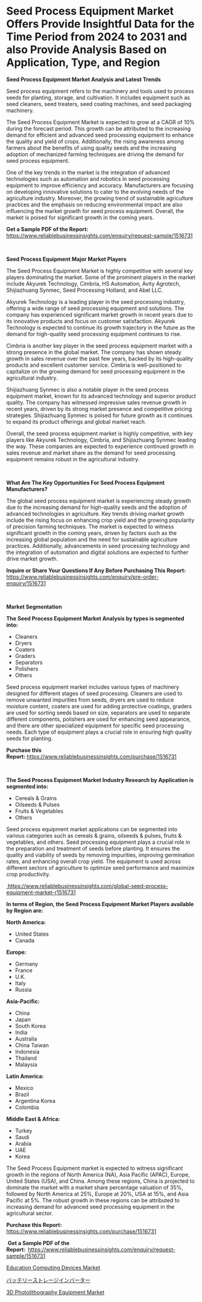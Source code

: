 <p><h1>Seed Process Equipment Market Offers Provide Insightful Data for the Time Period from 2024 to 2031 and also Provide Analysis Based on Application, Type, and Region</h1></p><p><strong>Seed Process Equipment Market Analysis and Latest Trends</strong></p>
<p><p>Seed process equipment refers to the machinery and tools used to process seeds for planting, storage, and cultivation. It includes equipment such as seed cleaners, seed treaters, seed coating machines, and seed packaging machinery.</p><p>The Seed Process Equipment Market is expected to grow at a CAGR of 10% during the forecast period. This growth can be attributed to the increasing demand for efficient and advanced seed processing equipment to enhance the quality and yield of crops. Additionally, the rising awareness among farmers about the benefits of using quality seeds and the increasing adoption of mechanized farming techniques are driving the demand for seed process equipment.</p><p>One of the key trends in the market is the integration of advanced technologies such as automation and robotics in seed processing equipment to improve efficiency and accuracy. Manufacturers are focusing on developing innovative solutions to cater to the evolving needs of the agriculture industry. Moreover, the growing trend of sustainable agriculture practices and the emphasis on reducing environmental impact are also influencing the market growth for seed process equipment. Overall, the market is poised for significant growth in the coming years.</p></p>
<p><strong>Get a Sample PDF of the Report:&nbsp;</strong> <a href="https://www.reliablebusinessinsights.com/enquiry/request-sample/1516731">https://www.reliablebusinessinsights.com/enquiry/request-sample/1516731</a></p>
<p>&nbsp;</p>
<p><strong>Seed Process Equipment Major Market Players</strong></p>
<p><p>The Seed Process Equipment Market is highly competitive with several key players dominating the market. Some of the prominent players in the market include Akyurek Technology, Cimbria, HS Automation, Avity Agrotech, Shijiazhuang Synmec, Seed Processing Holland, and Abel LLC.</p><p>Akyurek Technology is a leading player in the seed processing industry, offering a wide range of seed processing equipment and solutions. The company has experienced significant market growth in recent years due to its innovative products and focus on customer satisfaction. Akyurek Technology is expected to continue its growth trajectory in the future as the demand for high-quality seed processing equipment continues to rise.</p><p>Cimbria is another key player in the seed process equipment market with a strong presence in the global market. The company has shown steady growth in sales revenue over the past few years, backed by its high-quality products and excellent customer service. Cimbria is well-positioned to capitalize on the growing demand for seed processing equipment in the agricultural industry.</p><p>Shijiazhuang Synmec is also a notable player in the seed process equipment market, known for its advanced technology and superior product quality. The company has witnessed impressive sales revenue growth in recent years, driven by its strong market presence and competitive pricing strategies. Shijiazhuang Synmec is poised for future growth as it continues to expand its product offerings and global market reach.</p><p>Overall, the seed process equipment market is highly competitive, with key players like Akyurek Technology, Cimbria, and Shijiazhuang Synmec leading the way. These companies are expected to experience continued growth in sales revenue and market share as the demand for seed processing equipment remains robust in the agricultural industry.</p></p>
<p>&nbsp;</p>
<p><strong>What Are The Key Opportunities For Seed Process Equipment Manufacturers?</strong></p>
<p><p>The global seed process equipment market is experiencing steady growth due to the increasing demand for high-quality seeds and the adoption of advanced technologies in agriculture. Key trends driving market growth include the rising focus on enhancing crop yield and the growing popularity of precision farming techniques. The market is expected to witness significant growth in the coming years, driven by factors such as the increasing global population and the need for sustainable agriculture practices. Additionally, advancements in seed processing technology and the integration of automation and digital solutions are expected to further drive market growth.</p></p>
<p><strong>Inquire or Share Your Questions If Any Before Purchasing This Report:</strong> <a href="https://www.reliablebusinessinsights.com/enquiry/pre-order-enquiry/1516731">https://www.reliablebusinessinsights.com/enquiry/pre-order-enquiry/1516731</a></p>
<p>&nbsp;</p>
<p><strong>Market Segmentation</strong></p>
<p><strong>The Seed Process Equipment Market Analysis by types is segmented into:</strong></p>
<p><ul><li>Cleaners</li><li>Dryers</li><li>Coaters</li><li>Graders</li><li>Separators</li><li>Polishers</li><li>Others</li></ul></p>
<p><p>Seed process equipment market includes various types of machinery designed for different stages of seed processing. Cleaners are used to remove unwanted impurities from seeds, dryers are used to reduce moisture content, coaters are used for adding protective coatings, graders are used for sorting seeds based on size, separators are used to separate different components, polishers are used for enhancing seed appearance, and there are other specialized equipment for specific seed processing needs. Each type of equipment plays a crucial role in ensuring high quality seeds for planting.</p></p>
<p><strong>Purchase this Report:&nbsp;</strong><a href="https://www.reliablebusinessinsights.com/purchase/1516731">https://www.reliablebusinessinsights.com/purchase/1516731</a></p>
<p>&nbsp;</p>
<p><strong>The Seed Process Equipment Market Industry Research by Application is segmented into:</strong></p>
<p><ul><li>Cereals & Grains</li><li>Oilseeds & Pulses</li><li>Fruits & Vegetables</li><li>Others</li></ul></p>
<p><p>Seed process equipment market applications can be segmented into various categories such as cereals & grains, oilseeds & pulses, fruits & vegetables, and others. Seed processing equipment plays a crucial role in the preparation and treatment of seeds before planting. It ensures the quality and viability of seeds by removing impurities, improving germination rates, and enhancing overall crop yield. The equipment is used across different sectors of agriculture to optimize seed performance and maximize crop productivity.</p></p>
<p><a href="https://www.reliablebusinessinsights.com/global-seed-process-equipment-market-r1516731">&nbsp;https://www.reliablebusinessinsights.com/global-seed-process-equipment-market-r1516731</a></p>
<p><strong>In terms of Region, the Seed Process Equipment Market Players available by Region are:</strong></p>
<p>
    <p> <strong> North America: </strong>
        <ul>
            <li>United States</li>
            <li>Canada</li>
        </ul>
        </p> 
    <p> <strong> Europe: </strong>
        <ul>
            <li>Germany</li>
            <li>France</li>
            <li>U.K.</li>
            <li>Italy</li>
            <li>Russia</li>
        </ul>
        </p> 
    <p> <strong> Asia-Pacific: </strong>
        <ul>
            <li>China</li>
            <li>Japan</li>
            <li>South Korea</li>
            <li>India</li>
            <li>Australia</li>
            <li>China Taiwan</li>
            <li>Indonesia</li>
            <li>Thailand</li>
            <li>Malaysia</li>
        </ul>
        </p> 
    <p> <strong> Latin America: </strong>
        <ul>
            <li>Mexico</li>
            <li>Brazil</li>
            <li>Argentina Korea</li>
            <li>Colombia</li>
        </ul>
        </p> 
    <p> <strong> Middle East & Africa: </strong>
        <ul>
            <li>Turkey</li>
            <li>Saudi</li>
            <li>Arabia</li>
            <li>UAE</li>
            <li>Korea</li>
        </ul>
    </p>
    </p>
<p><p>The Seed Process Equipment market is expected to witness significant growth in the regions of North America (NA), Asia Pacific (APAC), Europe, United States (USA), and China. Among these regions, China is projected to dominate the market with a market share percentage valuation of 35%, followed by North America at 25%, Europe at 20%, USA at 15%, and Asia Pacific at 5%. The robust growth in these regions can be attributed to increasing demand for advanced seed processing equipment in the agricultural sector.</p></p>
<p><strong>Purchase this Report: </strong><a href="https://www.reliablebusinessinsights.com/purchase/1516731">https://www.reliablebusinessinsights.com/purchase/1516731</a></p>
<p>&nbsp;<strong>Get a Sample PDF of the Report:&nbsp;&nbsp;</strong><a href="https://www.reliablebusinessinsights.com/enquiry/request-sample/1516731">https://www.reliablebusinessinsights.com/enquiry/request-sample/1516731</a></p>
<p><strong></strong></p>
<p><p><a href="https://medium.com/@raap8632472024/education-computing-devices-market-size-market-segmentation-market-trends-and-growth-analysis-9508f683f1fa">Education Computing Devices Market</a></p><p><a href="https://github.com/nxboeu02965442/Market-Research-Report-List-3/blob/main/9767361189930.md">バッテリーストレージインバーター</a></p><p><a href="https://github.com/okotobwrhuteie/Market-Research-Report-List-3/blob/main/3d-photolithography-equipment-market.md">3D Photolithography Equipment Market</a></p></p>